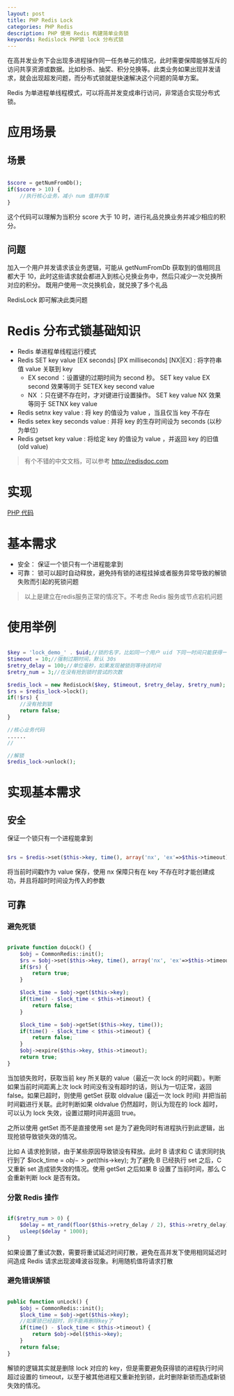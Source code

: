 ```yaml
---
layout: post
title: PHP Redis Lock 
categories: PHP Redis
description: PHP 使用 Redis 构建简单业务锁
keywords: Redislock PHP锁 lock 分布式锁
---
```


在高并发业务下会出现多进程操作同一任务单元的情况，此时需要保障能够互斥的访问共享资源或数据。比如秒杀、抽奖、积分兑换等。此类业务如果出现并发请求，就会出现超发问题，而分布式锁就是快速解决这个问题的简单方案。

Redis 为单进程单线程模式，可以将高并发变成串行访问，非常适合实现分布式锁。

# 应用场景

## 场景

```php

$score = getNumFromDb();
if($score > 10) {
    //执行核心业务，减小 num 值并存库
}

```

这个代码可以理解为当积分 score 大于 10 时，进行礼品兑换业务并减少相应的积分。

## 问题

加入一个用户并发请求该业务逻辑，可能从 getNumFromDb 获取到的值相同且都大于 10，此时这些请求就会都进入到核心兑换业务中，然后只减少一次兑换所对应的积分。
既用户使用一次兑换机会，就兑换了多个礼品

RedisLock 即可解决此类问题

# Redis 分布式锁基础知识

* Redis 单进程单线程运行模式
* Redis SET key value \[EX seconds\] \[PX milliseconds\] \[NX\|EX\] : 将字符串值 value 关联到 key
    * EX second ：设置键的过期时间为 second 秒。 SET key value EX second 效果等同于 SETEX key second value 
    * NX ：只在键不存在时，才对键进行设置操作。 SET key value NX 效果等同于 SETNX key value
* Redis setnx  key value : 将 key 的值设为 value ，当且仅当 key 不存在
* Redis setex key seconds value : 并将 key 的生存时间设为 seconds (以秒为单位)
* Redis getset  key value : 将给定 key 的值设为 value ，并返回 key 的旧值(old value)

> 有个不错的中文文档，可以参考 http://redisdoc.com

# 实现

[PHP 代码](https://github.com/gnever/redis-lock)

# 基本需求

* 安全： 保证一个锁只有一个进程能拿到
* 可靠： 锁可以超时自动释放，避免持有锁的进程挂掉或者服务异常导致的解锁失败而引起的死锁问题

> 以上是建立在redis服务正常的情况下。不考虑 Redis 服务或节点宕机问题

# 使用举例

```php

$key = 'lock_demo_' . $uid;//锁的名字，比如同一个用户 uid 下同一时间只能获得一个进程持有锁
$timeout = 10;//强制过期时间，默认 30s
$retry_delay = 100;//单位毫秒，如果发现被锁则等待该时间
$retry_num = 3;//在没有抢到锁时尝试的次数

$redis_lock = new RedisLock($key, $timeout, $retry_delay, $retry_num);
$rs = $redis_lock->lock();
if(!$rs) {
    //没有抢到锁
    return false;
}

//核心业务代码
......
//

//解锁
$redis_lock->unlock();

```

# 实现基本需求

## 安全

保证一个锁只有一个进程能拿到

```php

$rs = $redis->set($this->key, time(), array('nx', 'ex'=>$this->timeout));

```

将当前时间戳作为 value 保存，使用 nx 保障只有在 key 不存在时才能创建成功，并且将超时时间设为传入的参数

## 可靠

### 避免死锁

```php

private function doLock() {
    $obj = CommonRedis::init();
    $rs = $obj->set($this->key, time(), array('nx', 'ex'=>$this->timeout));
    if($rs) {
        return true;
    }

    $lock_time = $obj->get($this->key);
    if(time() - $lock_time < $this->timeout) {
        return false;
    }

    $lock_time = $obj->getSet($this->key, time());
    if(time() - $lock_time < $this->timeout) {
        return false;
    }
    $obj->expire($this->key, $this->timeout);
    return true;
}

```

当加锁失败时，获取当前 key 所关联的 value（最近一次 lock 的时间戳）。判断如果当前时间距离上次 lock 时间没有没有超时的话，则认为一切正常，返回 false。如果已超时，则使用 getSet 获取 oldvalue (最近一次 lock 时间) 并把当前时间戳进行关联。此时判断如果 oldvalue 仍然超时，则认为现在的 lock 超时，可以认为 lock 失效，设置过期时间并返回 true。

之所以使用 getSet 而不是直接使用 set 是为了避免同时有进程执行到此逻辑，出现抢锁导致锁失效的情况。

比如 A 请求抢到锁，由于某些原因导致锁没有释放。此时 B 请求和 C 请求同时执行到了 $lock_time = $obj->get($this->key); 为了避免 B 已经执行 set 之后，C 又重新 set 造成锁失效的情况。使用 getSet 之后如果 B 设置了当前时间，那么 C 会重新判断 lock 是否有效。

### 分散 Redis 操作

```php

if($retry_num > 0) {
    $delay = mt_rand(floor($this->retry_delay / 2), $this->retry_delay);
    usleep($delay * 1000);
}

```

如果设置了重试次数，需要将重试延迟时间打散，避免在高并发下使用相同延迟时间造成 Redis 请求出现波峰波谷现象。利用随机值将请求打散


### 避免错误解锁

```php

public function unLock() {
    $obj = CommonRedis::init();
    $lock_time = $obj->get($this->key);
    //如果锁已经超时，则不能再删除key了
    if(time() - $lock_time < $this->timeout) {
        return $obj->del($this->key);
    }
    return false;
}

```

解锁的逻辑其实就是删除 lock 对应的 key，但是需要避免获得锁的进程执行时间超过设置的 timeout，以至于被其他进程又重新抢到锁，此时删除新锁而造成新锁失效的情况。
